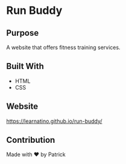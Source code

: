 # Run Buddy

## Purpose
A website that offers fitness training services.

## Built With
* HTML
* CSS

## Website
https://learnatino.github.io/run-buddy/

## Contribution
Made with ❤️ by Patrick

